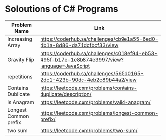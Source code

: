 # Soloutions of C# Programs

Problem Name | Link
-------------|-----------
Increasing Array|https://coderhub.sa/challenges/cb9e1a55-6ed0-4b1a-8d86-da71dcfbcf33/view
Gravity Flip|https://coderhub.sa/challenges/c018ef94-eb53-495f-b17e-1e8b874e3997/view?language=JavaScript
repetitions|https://coderhub.sa/challenges/565d0165-2dc1-423b-90dc-4eb2c89b44a2/view
Contains Dublicate|https://leetcode.com/problems/contains-duplicate/description/
is Anagram|https://leetcode.com/problems/valid-anagram/
Longest Common prefix|https://leetcode.com/problems/longest-common-prefix/
two sum|https://leetcode.com/problems/two-sum/
